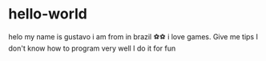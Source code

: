 # hello-world

helo my name is gustavo i am from in brazil ⚽⚽
i love games.
Give me tips I don't know how to program very well I do it for fun
